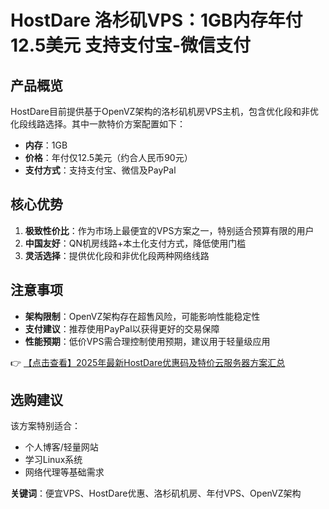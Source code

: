 # HostDare 洛杉矶VPS：1GB内存年付12.5美元 支持支付宝-微信支付

## 产品概览
HostDare目前提供基于OpenVZ架构的洛杉矶机房VPS主机，包含优化段和非优化段线路选择。其中一款特价方案配置如下：
- **内存**：1GB
- **价格**：年付仅12.5美元（约合人民币90元）
- **支付方式**：支持支付宝、微信及PayPal

## 核心优势
1. **极致性价比**：作为市场上最便宜的VPS方案之一，特别适合预算有限的用户
2. **中国友好**：QN机房线路+本土化支付方式，降低使用门槛
3. **灵活选择**：提供优化段和非优化段两种网络线路

## 注意事项
- **架构限制**：OpenVZ架构存在超售风险，可能影响性能稳定性
- **支付建议**：推荐使用PayPal以获得更好的交易保障
- **性能预期**：低价VPS需合理控制使用预期，建议用于轻量级应用

👉 [【点击查看】2025年最新HostDare优惠码及特价云服务器方案汇总](https://bit.ly/hostdare)

## 选购建议
该方案特别适合：
- 个人博客/轻量网站
- 学习Linux系统
- 网络代理等基础需求

**关键词**：便宜VPS、HostDare优惠、洛杉矶机房、年付VPS、OpenVZ架构
